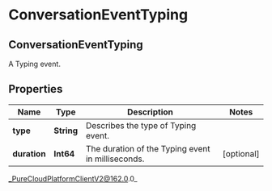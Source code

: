 # ConversationEventTyping

## ConversationEventTyping
A Typing event.

## Properties

|Name | Type | Description | Notes|
|------------ | ------------- | ------------- | -------------|
| **type** | **String** | Describes the type of Typing event. | |
| **duration** | **Int64** | The duration of the Typing event in milliseconds. | [optional] |



_PureCloudPlatformClientV2@162.0.0_

